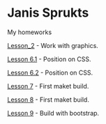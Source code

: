 # Janis Sprukts
My homeworks

[Lesson_2](janissweb.github.io/lesson_2/img/ "")     - Work with graphics.

[Lesson 6.1](https://janissweb.github.io/Lesson_6.1/ "") - Position on CSS.

[Lesson 6.2](https://janissweb.github.io/Lesson_6.2/ "") - Position on CSS.

[Lesson 7](https://janissweb.github.io/Lesson_7/ "") - First maket build.

[Lesson 8](https://janissweb.github.io/Lesson_8/ "") - First maket build.

[Lesson 9](https://janissweb.github.io/lesson_9/ "") - Build with bootstrap.

